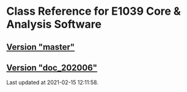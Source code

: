 # Class Reference for E1039 Core & Analysis Software
## [Version "master"](master/)
## [Version "doc_202006"](doc_202006/)
Last updated at 2021-02-15 12:11:58.
